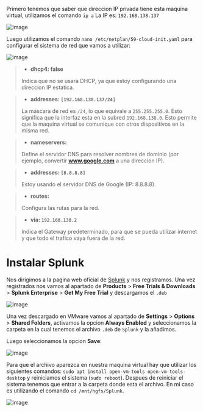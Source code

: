 Primero tenemos que saber que direccion IP privada tiene esta maquina virtual, utilizamos el comando `ip a`
La IP es: `192.168.138.137`

![image](https://github.com/user-attachments/assets/627f2b15-b268-49ad-8cd2-2eb8dfad0d67)

Luego utilizamos el comando `nano /etc/netplan/59-cloud-init.yaml` para configurar el sistema de red que vamos a utilizar:

![image](https://github.com/user-attachments/assets/e51dcf52-af23-4865-b447-54a258376e0f)


>- **dhcp4: false**
>  
> Indica que no se usara DHCP, ya que estoy configurando una direccion IP estatica.

>- **addresses: `[192.168.138.137/24]`**
>
>La máscara de red es `/24`, lo que equivale a `255.255.255.0`. Esto significa que la interfaz esta en la subred `192.168.138.0`. Esto permite que la maquina virtual se comunique con otros dispositivos en la misma red.

>- **nameservers:**
>  
>Define el servidor DNS para resolver nombres de dominio (por ejemplo, convertir **www.google.com** a una direccion IP).

>- **addresses: `[8.8.8.8]`**
>  
>Estoy usando el servidor DNS de Google (IP: 8.8.8.8).

>- **routes:**
>  
>Configura las rutas para la red.

>- **via: `192.168.138.2`**
>  
>Indica el Gateway predeterminado, para que se pueda utilizar internet y que todo el trafico vaya fuera de la red.

# Instalar Splunk

Nos dirigimos a la pagina web oficial de [Splunk](https://www.splunk.com/) y nos registramos. Una vez registrados nos vamos al apartado de **Products** > **Free Trials & Downloads** > **Splunk Enterprise** > **Get My Free Trial** y descargamos el `.deb`

![image](https://github.com/user-attachments/assets/d85333e7-23ad-4744-aaf2-d95e18a183d4)

Una vez descargado en VMware vamos al apartado de **Settings** > **Options** > **Shared Folders**, activamos la opcion **Always Enabled** y seleccionamos la carpeta en la cual tenemos el archivo `.deb` de `Splunk` y la añadimos.

Luego seleccionamos la opcion **Save**:

![image](https://github.com/user-attachments/assets/8c38fd0a-29a7-4009-ae51-3ec69ada6841)

Para que el archivo aparezca en nuestra maquina virtual hay que utilizar los siguientes comandos: `sudo apt install open-vm-tools open-vm-tools-desktop` y reiniciamos el sistema (`sudo reboot`). Despues de reiniciar el sistema tenemos que entrar a la carpeta donde esta el archivo. En mi caso es utilizando el comando `cd /mnt/hgfs/Splunk`.

![image](https://github.com/user-attachments/assets/4796d3fe-2e89-4c14-9d6e-8a4ea38a4d12)








